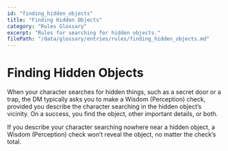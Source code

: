 ```yaml
---
id: "finding_hidden_objects"
title: "Finding Hidden Objects"
category: "Rules Glossary"
excerpt: "Rules for searching for hidden objects."
filePath: "/data/glossary/entries/rules/finding_hidden_objects.md"
---
```

# Finding Hidden Objects
When your character searches for hidden things, such as a secret door or a trap, the DM typically asks you to make a Wisdom (Perception) check, provided you describe the character searching in the hidden object’s vicinity. On a success, you find the object, other important details, or both.

If you describe your character searching nowhere near a hidden object, a Wisdom (Perception) check won’t reveal the object, no matter the check’s total.